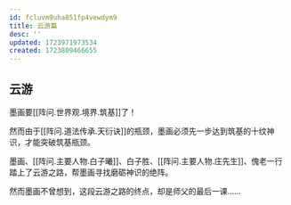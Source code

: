 ```yaml
---
id: fcluvm9uha851fp4vewdym9
title: 云游篇
desc: ''
updated: 1723971973534
created: 1723809466655
---
```


## 云游

墨画要[[阵问.世界观.境界.筑基]]了！

然而由于[[阵问.道法传承.天衍诀]]的瓶颈，墨画必须先一步达到筑基的十纹神识，才能突破筑基瓶颈。

墨画、[[阵问.主要人物.白子曦]]、白子胜、[[阵问.主要人物.庄先生]]、傀老一行踏上了云游之路，帮墨画寻找磨砺神识的绝阵。

然而墨画不曾想到，这段云游之路的终点，却是师父的最后一课……
